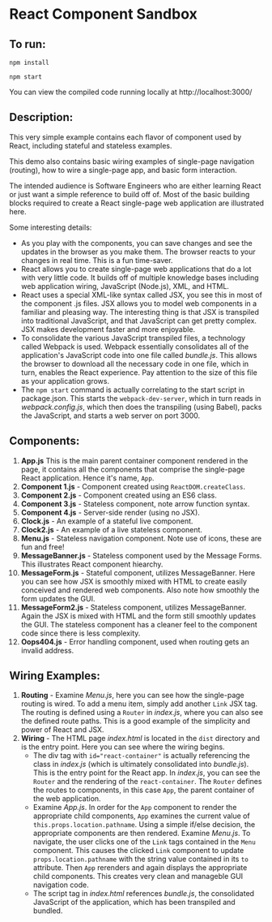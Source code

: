 # React Component Sandbox

## To run:
`npm install`

`npm start`

You can view the compiled code running locally at http://localhost:3000/

## Description:
This very simple example contains each flavor of component used by React, including stateful and stateless examples. 

This demo also contains basic wiring examples of single-page navigation (routing), how to wire a single-page app, and basic form interaction.

The intended audience is Software Engineers who are either learning React or just want a simple reference to build off of. Most of the basic building blocks required to create a React single-page web application are illustrated here.

Some interesting details:
* As you play with the components, you can save changes and see the updates in the browser as you make them. The browser reacts to your changes in real time. This is a fun time-saver.
* React allows you to create single-page web applications that do a lot with very little code. It builds off of multiple knowledge bases including web application wiring, JavaScript (Node.js), XML, and HTML.
* React uses a special XML-like syntax called JSX, you see this in most of the component .js files. JSX allows you to model web components in a familiar and pleasing way. The interesting thing is that JSX is transpiled into traditional JavaScript, and that JavaScript can get pretty complex. JSX makes development faster and more enjoyable.
* To consolidate the various JavaScript transpiled files, a technology called Webpack is used. Webpack essentially consolidates all of the application's JavaScript code into one file called *bundle.js*. This allows the browser to download all the necessary code in one file, which in turn, enables the React experience. Pay attention to the size of this file as your application grows.
* The `npm start` command is actually correlating to the start script in package.json. This starts the `webpack-dev-server`, which in turn reads in *webpack.config.js*, which then does the transpiling (using Babel), packs the JavaScript, and starts a web server on port 3000. 

## Components:
1. **App.js** This is the main parent container component rendered in the page, it contains all the components that comprise the single-page React application. Hence it's name, `App`.
2. **Component 1.js** - Component created using `ReactDOM.createClass`.
3. **Component 2.js** - Component created using an ES6 class.
4. **Component 3.js** - Stateless component, note arrow function syntax.
5. **Component 4.js** - Server-side render (using no JSX).
6. **Clock.js** - An example of a stateful live component.
7. **Clock2.js** - An example of a live stateless component.
8. **Menu.js** - Stateless navigation component. Note use of icons, these are fun and free!
9. **MessageBanner.js** - Stateless component used by the Message Forms. This illustrates React component hiearchy.
10. **MessageForm.js** - Stateful component, utilizes MessageBanner. Here you can see how JSX is smoothly mixed with HTML to create easily conceived and rendered web components. Also note how smoothly the form updates the GUI.
11. **MessageForm2.js** - Stateless component, utilizes MessageBanner. Again the JSX is mixed with HTML and the form still smoothly updates the GUI. The stateless component has a cleaner feel to the component code since there is less complexity.
12. **Oops404.js** - Error handling component, used when routing gets an invalid address.
## Wiring Examples:
1. **Routing** - Examine *Menu.js*, here you can see how the single-page routing is wired. To add a menu item, simply add another `Link` JSX tag. The routing is defined using a `Router` in *index.js*, where you can also see the defined route paths. This is a good example of the simplicity and power of React and JSX.
2. **Wiring** - The HTML page *index.html* is located in the `dist` directory and is the entry point. Here you can see where the wiring begins. 
	* The div tag with `id="react-container"` is actually referencing the class in *index.js* (which is ultimately consolidated into *bundle.js*). This is the entry point for the React app. In *index.js*, you can see the `Router` and the rendering of the `react-container`. The `Router` defines the routes to components, in this case `App`, the parent container of the web application. 
	* Examine *App.js*. In order for the `App` component to render the appropriate child components, `App` examines the current value of `this.props.location.pathname`. Using a simple if/else decision, the appropriate components are then rendered. Examine *Menu.js*. To navigate, the user clicks one of the `Link` tags contained in the `Menu` component. This causes the clicked `Link` component to update `props.location.pathname` with the string value contained in its `to` attribute. Then `App` rerenders and again displays the appropriate child components. This creates very clean and manageble GUI navigation code.
	* The script tag in *index.html* references *bundle.js*, the consolidated JavaScript of the application, which has been transpiled and bundled.